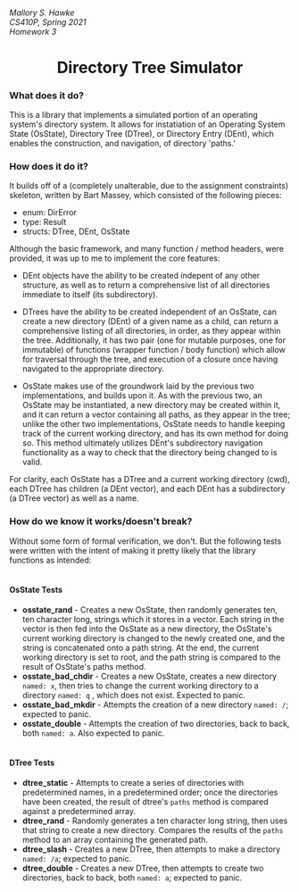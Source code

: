 <h6>
Mallory S. Hawke</br>
CS410P, Spring 2021</br>
Homework 3
</h6>
<div align = "center">
<h1>Directory Tree Simulator</h1>
</div>


<h3>What does it do?</h3>
This is a library that implements a simulated portion of an operating system's directory
system. It allows for instatiation of an Operating System State (OsState), 
Directory Tree (DTree), or Directory Entry (DEnt), which enables the construction,
and navigation, of directory 'paths.' 

<h3>How does it do it?</h3>

It builds off of a (completely unalterable, due to the assignment constraints)
skeleton, written by Bart Massey, which consisted of the following pieces:

* enum: DirError
* type: Result
* structs: DTree, DEnt, OsState

Although the basic framework, and many function / method headers, were provided, it was up
to me to implement the core features:

- DEnt objects have the ability to be created indepent of any other structure, as well as to return a comprehensive list of all directories immediate to itself (its subdirectory).

- DTrees have the ability to be created independent of an OsState, can create a new directory (DEnt) of a given name as a child, can return a comprehensive listing of all directories, in order, as they appear within the tree. Additionally, it has two pair (one for mutable purposes, one for immutable) of functions (wrapper function / body function) which allow for traversal through the tree, and execution of a closure once having navigated to the appropriate directory.

- OsState makes use of the groundwork laid by the previous two implementations, and builds upon it. As with the previous two, an OsState may be instantiated, a new directory may be created within it, and it can return a vector containing all paths, as they appear in the tree; unlike the other two implementations, OsState needs to handle keeping track of the current working directory, and has its own method for doing so. This method ultimately utilizes DEnt's subdirectory navigation functionality as a way to check that the directory being changed to is valid.

For clarity, each OsState has a DTree and a current working directory (cwd), each DTree has children (a DEnt vector), and each DEnt has a subdirectory (a DTree vector) as well as a name.

<h3>How do we know it works/doesn't break?</h3>
Without some form of formal verification, we don't. But the following tests were written with the intent of making it pretty likely that the library functions as intended:
</br>
</br>

<h4>OsState Tests</h4>

* **osstate_rand** - Creates a new OsState, then randomly generates ten, ten character long, strings which it stores in a vector. Each string in the vector is then fed into the OsState as a new directory, the OsState's current working directory is changed to the newly created one, and the string is concatenated onto a path string. At the end, the current working directory is set to root, and the path string is compared to the result of OsState's paths method.</br>
* **osstate_bad_chdir** - Creates a new OsState, creates a new directory `named: x`, then tries to change the current working directory to a directory `named: q` , which does not exist. Expected to panic.</br>
* **osstate_bad_mkdir** - Attempts the creation of a new directory `named: /`; expected to panic.</br>
* **osstate_double** - Attempts the creation of two directories, back to back, both `named: a`. Also expected to panic.</br></br>

<h4>DTree Tests</h4>

* **dtree_static** - Attempts to create a series of directories with predetermined names, in a predetermined order; once the directories have been created, the result of dtree's `paths` method is compared against a predetermined array.</br>
* **dtree_rand** - Randomly generates a ten character long string, then uses that string to create a new directory. Compares the results of the `paths` method to an array containing the generated path. </br>
* **dtree_slash** - Creates a new DTree, then attempts to make a directory `named: /a`; expected to panic. </br>
* **dtree_double** - Creates a new DTree, then attempts to create two directories, back to back, both `named: a`; expected to panic.